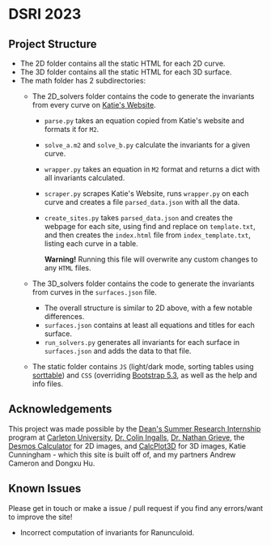 # DSRI 2023

## Project Structure

- The 2D folder contains all the static HTML for each 2D curve.
- The 3D folder contains all the static HTML for each 3D surface.
- The math folder has 2 subdirectories:
  - The 2D_solvers folder contains the code to generate the invariants from every curve on [Katie's Website](https://people.math.carleton.ca/~cingalls/studentProjects/Katie's%20Site/html/All%20Curves.html).

    - `parse.py` takes an equation copied from Katie's website and formats it for `M2`.
    - `solve_a.m2` and `solve_b.py` calculate the invariants for a given curve.
    - `wrapper.py` takes an equation in `M2` format and returns a dict with all invariants calculated.
    - `scraper.py` scrapes Katie's Website, runs `wrapper.py` on each curve and creates a file `parsed_data.json` with all the data.
    - `create_sites.py` takes `parsed_data.json` and creates the webpage for each site, using find and replace on `template.txt`, and then creates the `index.html` file from `index_template.txt`, listing each curve in a table.

      **Warning!** Running this file will overwrite any custom changes to any `HTML` files.

  - The 3D_solvers folder contains the code to generate the invariants from curves in the `surfaces.json` file.
    - The overall structure is similar to 2D above, with a few notable differences.
    - `surfaces.json` contains at least all equations and titles for each surface.
    - `run_solvers.py` generates all invariants for each surface in `surfaces.json` and adds the data to that file.
  - The static folder contains `JS` (light/dark mode, sorting tables using [sorttable](https://www.kryogenix.org/code/browser/sorttable/)) and `CSS` (overriding [Bootstrap 5.3](https://getbootstrap.com/), as well as the help and info files.

## Acknowledgements

This project was made possible by the [Dean's Summer Research Internship](https://science.carleton.ca/students/undergraduate-resources/deans-summer-research-internships/) program at [Carleton University](https://carleton.ca/), [Dr. Colin Ingalls](https://people.math.carleton.ca/~cingalls/), [Dr. Nathan Grieve](https://sites.google.com/view/nathan-grieve), the [Desmos Calculator](https://www.desmos.com/calculator) for 2D images, and [CalcPlot3D](https://c3d.libretexts.org/CalcPlot3D/index.html) for 3D images, Katie Cunningham - which this site is built off of, and my partners Andrew Cameron and Dongxu Hu.

## Known Issues

Please get in touch or make a issue / pull request if you find any errors/want to improve the site!

- Incorrect computation of invariants for Ranunculoid.
